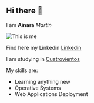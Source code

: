 ## Hi there 👋

I am **Ainara** _Martín_

![This is me]()

Find here my Linkedin [Linkedin]()

I am studying in [Cuatrovientos](https://cuatrovientos.org)

My skills are:
- Learning anything new
- Operative Systems
- Web Applications Deployment
